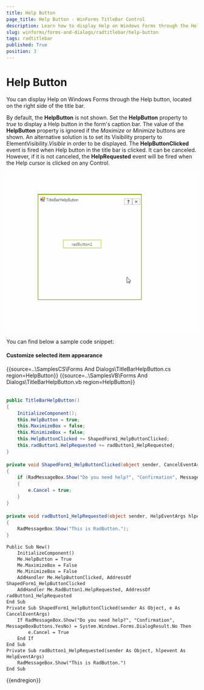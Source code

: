 ```yaml
---
title: Help Button
page_title: Help Button - WinForms TitleBar Control
description: Learn how to display Help on Windows Forms through the Help button, located on the right side of the title bar.
slug: winforms/forms-and-dialogs/radtitlebar/help-button
tags: radtitlebar
published: True
position: 3 
---
```


# Help Button

You can display Help on Windows Forms through the Help button, located on the right side of the title bar.

By default, the __HelpButton__ is not shown. Set the __HelpButton__ property to *true* to display a Help button in the form's caption bar. The value of the __HelpButton__ property is ignored if the *Maximize* or *Minimize* buttons are shown.
An alternative solution is to set its Visibility property to ElementVisibility.*Visible* in order to be displayed. The __HelpButtonClicked__ event is fired when Help button in the title bar is clicked. It can be canceled. However, if it is not canceled, the __HelpRequested__ event will be fired when the Help cursor is clicked on any Control.

![forms-and-dialogs-radtitlebar-help-button 001](images/forms-and-dialogs-radtitlebar-help-button001.gif)

You can find below a sample code snippet:
#### Customize selected item appearance 

{{source=..\SamplesCS\Forms And Dialogs\TitleBarHelpButton.cs region=HelpButton}} 
{{source=..\SamplesVB\Forms And Dialogs\TitleBarHelpButton.vb region=HelpButton}} 

````C#
        
public TitleBarHelpButton()
{
    InitializeComponent();
    this.HelpButton = true;
    this.MaximizeBox = false;
    this.MinimizeBox = false;
    this.HelpButtonClicked += ShapedForm1_HelpButtonClicked;
    this.radButton1.HelpRequested += radButton1_HelpRequested;
}
        
private void ShapedForm1_HelpButtonClicked(object sender, CancelEventArgs e)
{
    if (RadMessageBox.Show("Do you need help?", "Confirmation", MessageBoxButtons.YesNo) == System.Windows.Forms.DialogResult.No)
    {
        e.Cancel = true;
    }
}
        
private void radButton1_HelpRequested(object sender, HelpEventArgs hlpevent)
{
    RadMessageBox.Show("This is RadButton.");
}

````
````VB.NET
Public Sub New()
    InitializeComponent()
    Me.HelpButton = True
    Me.MaximizeBox = False
    Me.MinimizeBox = False
    AddHandler Me.HelpButtonClicked, AddressOf ShapedForm1_HelpButtonClicked
    AddHandler Me.RadButton1.HelpRequested, AddressOf radButton1_HelpRequested
End Sub
Private Sub ShapedForm1_HelpButtonClicked(sender As Object, e As CancelEventArgs)
    If RadMessageBox.Show("Do you need help?", "Confirmation", MessageBoxButtons.YesNo) = System.Windows.Forms.DialogResult.No Then
        e.Cancel = True
    End If
End Sub
Private Sub radButton1_HelpRequested(sender As Object, hlpevent As HelpEventArgs)
    RadMessageBox.Show("This is RadButton.")
End Sub

````

{{endregion}} 



